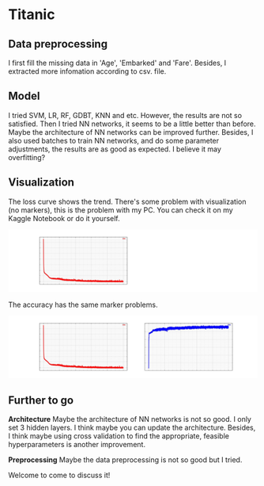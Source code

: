 # Titanic

## Data preprocessing
I first fill the missing data in 'Age', 'Embarked' and 'Fare'. Besides, I extracted more infomation according to
csv. file.

## Model
I tried SVM, LR, RF, GDBT, KNN and etc. However, the results are not so satisfied.
Then I tried NN networks, it seems to be a little better than before. Maybe the architecture of NN networks can be improved further.
Besides, I also used batches to train NN networks, and do some parameter adjustments, the results are as good as expected. I believe
it may overfitting?

## Visualization
The loss curve shows the trend. There's some problem with visualization (no markers), this is the problem with my PC. You can check it
on my Kaggle Notebook or do it yourself.
<div align=center><img src =https://github.com/masqueraderx/Kaggle/blob/main/titanic/loss.jpg/></div>

The accuracy has the same marker problems.
<div align=center><img src =https://github.com/masqueraderx/Kaggle/blob/main/titanic/accuracy.jpg/></div>

## Further to go
**Architecture**
Maybe the architecture of NN networks is not so good. I only set 3 hidden layers. I think maybe you can update the architecture.
Besides, I think maybe using cross validation to find the appropriate, feasible hyperparameters is another improvement.

**Preprocessing**
Maybe the data preprocessing is not so good but I tried.

Welcome to come to discuss it!
